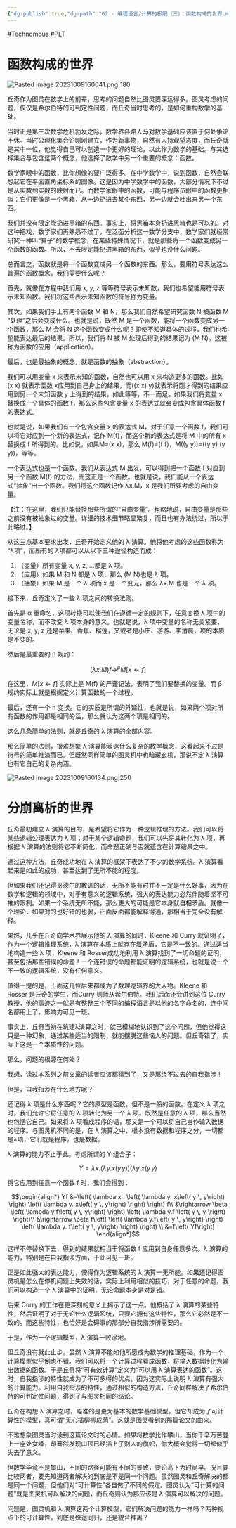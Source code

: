```yaml
---
{"dg-publish":true,"dg-path":"02 - 编程语言/计算的极限（三）：函数构成的世界.md","permalink":"/02 - 编程语言/计算的极限（三）：函数构成的世界/","created":"2023-10-09T16:00:11.000+08:00","updated":"2024-12-31T10:07:26.000+08:00"}
---
```


#Technomous #PLT

# 函数构成的世界

![Pasted image 20231009160041.png|180](/img/user/0.Asset/resource/Pasted%20image%2020231009160041.png)

丘奇作为图灵在数学上的前辈，思考的问题自然比图灵要深远得多。图灵考虑的问题，仅仅是希尔伯特的可判定性问题，而丘奇当时思考的，是如何重构数学的基础。

当时正是第三次数学危机勃发之际，数学界各路人马对数学基础应该置于何处争论不休。当时公理化集合论刚刚建立，作为新事物，自然有人持观望态度，而丘奇就是其中一位，他觉得自己可以创造一个更好的理论，以此作为数学的基础。与其选择集合与包含这两个概念，他选择了数学中另一个重要的概念：函数。

数学家眼中的函数，比你想像的要广泛得多。在中学数学中，说到函数，自然会联想起它在平面直角坐标系的图像。这是因为中学数学中的函数，大部分情况下不过是从实数到实数的映射而已。而数学家眼中的函数，可能与程序员眼中的函数更相似：它们更像是一个黑箱，从一边扔进去某个东西，另一边就会吐出来另一个东西。

我们并没有限定能扔进黑箱的东西。事实上，将黑箱本身扔进黑箱也是可以的。对这种把戏，数学家们再熟悉不过了，在泛函分析这一数学分支中，数学家们就经常研究一种叫“算子”的数学概念，在某些特殊情况下，就是那些将一个函数变成另一个函数的函数。所以，不去限定能扔进黑箱的东西，似乎也没什么问题。

总而言之，函数就是将一个函数变成另一个函数的东西。那么，要用符号表达这么普遍的函数概念，我们需要什么呢？

首先，就像在方程中我们用 x, y, z 等等符号表示未知数，我们也希望能用符号表示未知函数。我们将这些表示未知函数的符号称为变量。

其次，如果我们手上有两个函数 M 和 N，那么我们自然希望研究函数 N 被函数 M “处理”之后会变成什么。也就是说，既然 M 是一个函数，能将一个函数变成另一个函数，那么 M 会将 N 这个函数变成什么呢？即使不知道具体的过程，我们也希望能表达最后的结果。所以，我们将 N 被 M 处理后得到的结果记为 (M N)。这被称为函数的应用（application）。

最后，也是最抽象的概念，就是函数的抽象（abstraction）。

我们可以用变量 x 来表示未知的函数，自然也可以用 x 来构造更多的函数。比如 (x x) 就表示函数 x应用到自己身上的结果，而((x x) y)就表示将刚才得到的结果应用到另一个未知函数 y 上得到的结果，如此等等，不一而足。如果我们将变量 x 替换成一个具体的函数 f，那么这些包含变量 x 的表达式就会变成包含具体函数 f 的表达式。

也就是说，如果我们有一个包含变量 x 的表达式 M，对于任意一个函数 f，我们可以将它对应到一个新的表达式，记作 M(f)，而这个新的表达式是将 M 中的所有 x 替换成 f 所得到的。比如说，如果M=(x x)，那么 M(f)=(f f)，M((y y))=((y y) (y y))，等等。

一个表达式也是一个函数。我们从表达式 M 出发，可以得到把一个函数 f 对应到另一个函数 M(f) 的方法，而这正是一个函数。也就是说，我们能从一个表达式“抽象”出一个函数。我们将这个函数记作 λx.M，x 是我们所要考虑的自由变量。

【注：在这里，我们只能替换那些所谓的“自由变量”。粗略地说，自由变量是那些之前没有被抽象过的变量。详细的技术细节略显繁复，而且也有办法绕过，所以于此略过。】

从这三点基本要求出发，丘奇开始定义他的 λ 演算。他将他考虑的这些函数称为 “λ项”，而所有的 λ项都可以从以下三种途径构造而成：

1. （变量）所有变量 x, y, z, ...都是 λ 项。
2. （应用）如果 M 和 N 都是 λ 项，那么 (M N)也是 λ 项。
3. （抽象）如果 M 是一个 λ 项而 x 是一个变元，那么 λx.M 也是一个 λ 项。

接下来，丘奇定义了一些 λ 项之间的转换法则。

首先是 α 重命名，这项转换可以使我们在遵循一定的规则下，任意变换 λ 项中的变量名称，而不改变 λ 项本身的意义。也就是说，λ 项中变量的名称无关紧要，无论是 x, y, z 还是苹果、香蕉、榴莲，又或者是小庄、游游、李清晨，项的本质是不变的。

然后是最重要的 β 规约：

$$\left( \lambda x.M\right) f\rightarrow^\beta M\left[ x\leftarrow f\right]$$

在这里，$M\left[ x\leftarrow f\right]$ 实际上是 M(f) 的严谨记法，表明了我们要替换的变量。而 β 规约实际上就是根据定义计算函数的一个过程。

最后，还有一个 η 变换。它的实质是所谓的外延性，也就是说，如果两个项对所有函数的作用都是相同的话，那么就认为这两个项是相同的。

这么几条简单的法则，就是丘奇的 λ 演算的全部内容。

那么简单的法则，很难想象 λ 演算能表达什么复杂的数学概念，这看起来不过是符号的简单推演而已。但既然同样简单的图灵机中也暗藏玄机，那说不定 λ 演算也有它自己的复杂内涵。

![Pasted image 20231009160134.png|250](/img/user/0.Asset/resource/Pasted%20image%2020231009160134.png)

# 分崩离析的世界

丘奇最初建立 λ 演算的目的，是希望将它作为一种逻辑推理的方法。我们可以将某些逻辑公理表达为 λ 项；对于某个逻辑命题，我们可以先将其转化为 λ 项，再根据 λ 演算的法则将它不断简化，而命题正确与否就蕴含在计算结果之中。

通过这种方法，丘奇成功地在 λ 演算的框架下表达了不少的数学系统。λ 演算看起来是如此的成功，甚至达到了无所不能的程度。

但如果我们还记得哥德尔的教训的话，无所不能有时并不一定是什么好事，因为在数学和逻辑的领域中，对于有意义的逻辑系统，强大的表达能力必然伴随着坚不可摧的限制。如果一个系统无所不能，那么更大的可能是它本身就自相矛盾。就像一个理论，如果对的也好错的也罢，正面反面都能解释得通，那相当于完全没有解释。

果然，几乎在丘奇向学术界展示他的 λ 演算的同时，Kleene 和 Curry 就证明了，作为一个逻辑推理系统，λ 演算在本质上就存在着矛盾，它是不一致的。通过适当地构造一些 λ 项，Kleene 和 Rosser成功地利用 λ 演算找到了一切命题的证明，甚至包括那些错误的命题！一个连错误的命题都能证明的逻辑系统，也就是说一个不一致的逻辑系统，没有任何意义。

值得一提的是，上面这几位后来都成为了数理逻辑界的大人物。Kleene 和 Rosser 是丘奇的学生，而Curry 则师从希尔伯特。我们后面还会讲到这位 Curry 教授，他的事迹之一就是有整整三个不同的编程语言是以他的名字命名的，连中间名都用上了，影响力可见一斑。

事实上，丘奇当初在筑建λ演算之时，就已模糊地认识到了这个问题，但他觉得这只是一种幻象，通过某些适当的限制，就能摆脱这些恼人的问题。但丘奇错了，实际上这是一个本质性的问题。

那么，问题的根源在何处？

我想，读过本系列之前文章的读者应该都猜到了，又是那绕不过去的自我指涉！

但是，自我指涉在什么地方呢？

还记得 λ 项是什么东西呢？它的原型是函数，但不是一般的函数。在定义 λ 项之时，我们允许它将任意的 λ 项转化为另一个 λ 项。既然是任意的 λ 项，那么当然也包括它自己。如果将 λ 项看成程序的话，那又是一个可以将自己当作输入数据的程序。与图灵机不同的是，在 λ 演算之中，根本没有数据和程序之分，一切都是λ项，它们既是程序，也是数据。

λ 演算的能力不止于此。考虑所谓的 Y 组合子：

$$Y = \lambda x. \left( \lambda y. x\left( y \, y \right) \right) ( \lambda y . x\left( y \, y\right)$$

将它应用到任意一个函数 f 时，我们会得到：


$$\begin{align*}
Yf &=\left( \lambda x . \left( \lambda y .x\left( y \, y\right) \right) \left( \lambda y. x\left( y \, y\right) \right) \right) f\\
&\rightarrow \beta \left( \lambda y.f\left( y \, y\right) \right) \left( \lambda y.f \left( y \, y \right) \right)\\
&\rightarrow \beta f\left( \left( \lambda y.f\left( y \, y\right) \right) \left( \lambda y. f\left( y \, y\right) \right) \right) \\
&=f\left( Yf\right)
\end{align*}$$


这样不停替换下去，得到的结果就相当于将函数 f 应用到自身任意多次。λ 演算的能力，特别是在自我指涉方面，于此可见一斑。

正是如此强大的表达能力，使得作为逻辑系统的 λ 演算一无所能。如果还记得图灵机是怎么在停机问题上失效的话，实际上利用相似的技巧，对于任意的命题，我们可以构造一个 λ 演算中的证明，无论命题本身是对是错。

后来 Curry 的工作在更深刻的意义上揭示了这一点。他概括了 λ 演算的某些特性，然后证明了对于无论什么逻辑系统，只要它拥有这些特性，那么它必然是不一致的。而这些特性，也恰好是会碍事的那部分自我指涉所需要的。

于是，作为一个逻辑模型，λ 演算一败涂地。

但丘奇没有就此止步。虽然 λ 演算不能如他所愿成为数学的推理基础，作为一个计算模型似乎倒也不错。我们可以将一个计算过程看成函数，将输入数据转化为输出数据的函数。于是丘奇将“可有效计算”定义为“可以用 λ 演算表达的函数”。这时，自我指涉的特性就成为了不可多得的优点，因为这实际上说明 λ 演算有强大的计算能力。利用自我指涉的特性，通过相似的构造方法，丘奇同样解决了希尔伯特的可判定性问题，得到了与图灵相同的结论。

丘奇在构想 λ 演算之时，瞄准的是更为基本的数学基础模型，但它却成为了可计算性的模型，真可谓“无心插柳柳成荫”。这就是图灵看到的那篇论文的由来。

不难想象图灵当时读到这篇论文时的心情。如果将数学比作攀山，当你千辛万苦登上一座处女峰，却蓦然发现山顶已经插上了别人的旗帜，你大概会觉得一切都似乎失去了意义。

但数学毕竟不是攀山，不同的路径可能有不同的景致，要论高下为时尚早。况且要比较两者，要先知道两者解决的到底是不是同一个问题。虽然图灵和丘奇解决的都是同一个问题，但他们对“可计算性”各自做了不同的假定。图灵认为“可计算的问题”就是图灵机可以解决的问题，而丘奇则认为那应该是 λ 演算可以解决的问题。

问题是，图灵机和 λ 演算这两个计算模型，它们解决问题的能力一样吗？两种视点下的可计算性，到底是殊途同归，还是貌合神离？